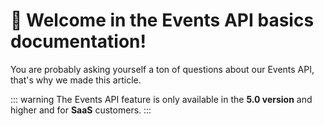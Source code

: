 # 👋 Welcome in the Events API basics documentation!

You are probably asking yourself a ton of questions about our Events API, that's why we made this article.

::: warning
The Events API feature is only available in the **5.0 version** and higher and for **SaaS** customers.
:::
